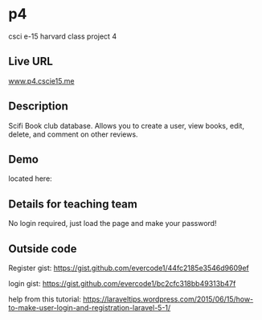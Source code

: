 

# p4
csci e-15 harvard class project 4

## Live URL
www.p4.cscie15.me

## Description
Scifi Book club database. Allows you to create a user, view books, edit, delete, and comment on other reviews.

## Demo
located here:

## Details for teaching team
No login required, just load the page and make your password!

## Outside code
Register gist:
https://gist.github.com/evercode1/44fc2185e3546d9609ef

login gist:
https://gist.github.com/evercode1/bc2cfc318bb49313b47f

help from this tutorial:
https://laraveltips.wordpress.com/2015/06/15/how-to-make-user-login-and-registration-laravel-5-1/
